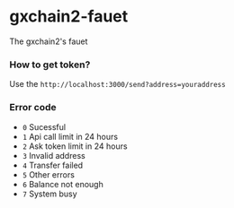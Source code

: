 # gxchain2-fauet
 The gxchain2's fauet

### How to get token?
Use the `http://localhost:3000/send?address=youraddress`
### Error code
- `0` Sucessful
- `1` Api call limit in 24 hours
- `2` Ask token limit in 24 hours
- `3` Invalid address
- `4` Transfer failed
- `5` Other errors
- `6` Balance not enough
- `7` System busy
